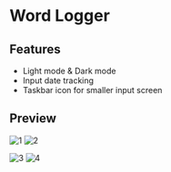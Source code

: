 # Word Logger

## Features
- Light mode & Dark mode
- Input date tracking
- Taskbar icon for smaller input screen

## Preview
![1](https://github.com/TubTubTub/Word-Logger/assets/144728304/b93a260f-782a-4617-a554-fafc6445deae)
![2](https://github.com/TubTubTub/Word-Logger/assets/144728304/9087a0e8-fe15-407b-8817-6c5dbf8de831)

![3](https://github.com/TubTubTub/Word-Logger/assets/144728304/54eac40a-ad19-4133-a71d-093f162efeb5)
![4](https://github.com/TubTubTub/Word-Logger/assets/144728304/38570411-7eca-4af0-a7bb-92774e741610)
